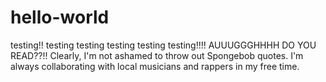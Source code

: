 # hello-world
testing!! testing testing testing testing testing!!!! AUUUGGGHHHH DO YOU READ??!!
Clearly, I'm not ashamed to throw out Spongebob quotes. I'm always collaborating with local musicians and rappers in my free time.
